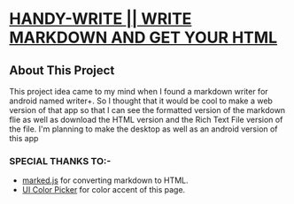 # [HANDY-WRITE || WRITE MARKDOWN AND GET YOUR HTML](https://ayushmanbilasthakur.github.io/HANDYWRITER/)

## About This Project

This project idea came to my mind when I found a markdown writer for android named writer+. So I thought that it would be cool to make a web version of that app so that I can see the formatted version of the markdown flie as well as download the HTML version and the Rich Text File version of the file. I'm planning to make the desktop as well as an android version of this app

### SPECIAL THANKS TO:-

* [marked.js](https://marked.js.org/) for converting markdown to HTML.
* [UI Color Picker](http://uicolorpicker.com/) for color accent of this page.